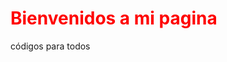 <!--h1 id="Bienvenidos_a_mi_portfolio," class="main-top-header" style="display: inline" data-mw-thread-id="h-Bienvenidos_a_mi_Portfolio">
  <span id="Bienvenidos_a_mi_Portfolio.2C">
  </span>
  <span data-mw-comment-start="" id="h-Bienvenidos_a_mi_página,">
  </span>
  <span data-mw-comment-end="h-Bienvenidos_a_mi_Portfolio,">
      <p style="color: #FF0000">
          <a href="/wiki/Wikipedia:Bienvenidos" title="Wikipedia:Bienvenidos">Bienvenidos</a> 
      a mi pagina
      </p>
  </span>
</h1-->
<h1 style="color: #ff0000">Bienvenidos a mi pagina</h1>
<p>códigos para todos</p>
